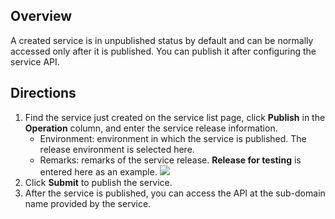 ## Overview

A created service is in unpublished status by default and can be normally accessed only after it is published. You can publish it after configuring the service API.

## Directions

1. Find the service just created on the service list page, click **Publish** in the **Operation** column, and enter the service release information.
   - Environment: environment in which the service is published. The release environment is selected here.
   - Remarks: remarks of the service release. **Release for testing** is entered here as an example.
![](https://qcloudimg.tencent-cloud.cn/raw/7dd8d6ef6cbce132743f3a8be4d4d3d1.png)
2. Click **Submit** to publish the service.
3. After the service is published, you can access the API at the sub-domain name provided by the service.

